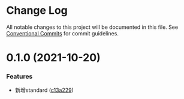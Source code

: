 # Change Log

All notable changes to this project will be documented in this file.
See [Conventional Commits](https://conventionalcommits.org) for commit guidelines.

# 0.1.0 (2021-10-20)


### Features

* 新增standard ([c13a229](https://github.com/vividcat/broom/commit/c13a229a75e3c95f5cfdec76bf6af153c808e998))
